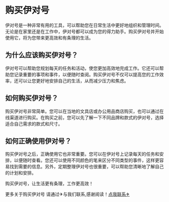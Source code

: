 # 购买伊对号

伊对号是一种非常有用的工具，可以帮助您在日常生活中更好地组织和管理时间。无论是在家里还是在工作中，伊对号都可以成为您的得力助手。购买伊对号并开始使用它，将为您带来更高效和有条理的生活。

## 为什么应该购买伊对号？

伊对号可以帮助您规划每天的任务和活动，使您更加高效地完成工作。它还可以帮助您记录重要的事项和事件，以便随时查阅。购买伊对号不仅可以提高您的工作效率，还可以让您更好地安排自己的生活，从而减少压力和焦虑。

## 如何购买伊对号？

购买伊对号非常简单。您可以在当地的文具店或办公用品商店购买，也可以通过在线渠道进行购买。在购买之前，您可以先了解一下不同品牌和款式的伊对号，选择适合自己需求的款式和尺寸。

## 如何正确使用伊对号？

购买伊对号之后，正确使用它也非常重要。您可以在伊对号上记录每天的任务和安排，以便随时查看。您还可以使用不同颜色的笔来区分不同类型的事件，这样更容易找到需要的信息。另外，定期整理伊对号也很重要，可以帮助您清晰地了解自己的计划和安排。

购买伊对号，让生活更有条理，工作更高效！

更多关于购买伊对号 请通过✈与我们联系,感谢阅读！[点我联系✈](https://help.k02.cc)